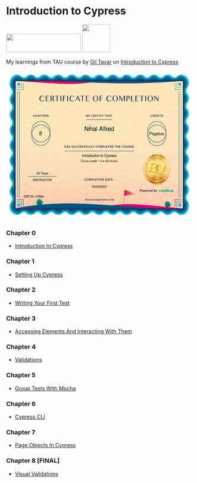 # Introduction to Cypress

<img src="https://testautomationu.applitools.com/logo-TAU-gold-poweredby-applitools-467x105.png"  width="200" height="50"> <img src="https://pbs.twimg.com/profile_images/1512090708181725184/KAPAXmDg_400x400.jpg"  width="75" height="75">


My learnings from TAU course by [Gil Tayar](https://www.linkedin.com/in/giltayar/) on [Introduction to Cypress](https://testautomationu.applitools.com/cypress-tutorial/)

<img src="https://github.com/nihalalfred/todomvc-tests/blob/main/screenshots/certificates_TAU-e1f3f62e.png" width="500" height="400">

### Chapter 0
- [Introduction to Cypress](https://github.com/nihalalfred/todomvc-tests/blob/main/Chapter%200%20-%20Introduction%20to%20Cypress/IntroductionToCypress.md)

### Chapter 1
- [Setting Up Cypress](https://github.com/nihalalfred/todomvc-tests/blob/main/Chapter%201%20-%20Setting%20up%20Cypress/SettingUpCypress.md)

### Chapter 2
- [Writing Your First Test](https://github.com/nihalalfred/todomvc-tests/blob/main/Chapter%202%20-%20Writing%20the%20first%20test/WritingTheFirstTest.md)

### Chapter 3
- [Accessing Elements And Interacting With Them](https://github.com/nihalalfred/todomvc-tests/blob/main/Chapter%203%20-%20Accessing%20Elements%20and%20Interacting%20With%20Them/AccessingElementsAndInteractingWithThem.md)

### Chapter 4
- [Validations](https://github.com/nihalalfred/todomvc-tests/blob/main/Chapter%204%20-%20Validations/Validations.md)

### Chapter 5
- [Group Tests With Mocha](https://github.com/nihalalfred/todomvc-tests/blob/main/Chapter%205%20-%20Mocha/GroupingTestsWithMocha.md)

### Chapter 6
- [Cypress CLI](https://github.com/nihalalfred/todomvc-tests/blob/main/Chapter%206%20-%20Cypress%20CLI/CypressCLI.md)

### Chapter 7
- [Page Objects In Cypress](https://github.com/nihalalfred/todomvc-tests/blob/main/Chapter%207%20-%20Page%20Objects/PageObjectsInCypress.md)

### Chapter 8 [FINAL]
- [Visual Validations](https://github.com/nihalalfred/todomvc-tests/blob/main/Chapter%208%20-%20Visual%20Validations/VisualValidations.md)
